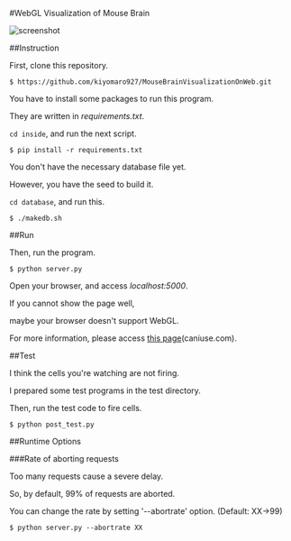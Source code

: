 #WebGL Visualization of Mouse Brain

![screenshot](https://raw.github.com/wiki/kiyomaro927/MouseBrainVisualizationOnWeb/images/screen_shot.png)

##Instruction

First, clone this repository.

```
$ https://github.com/kiyomaro927/MouseBrainVisualizationOnWeb.git
```

You have to install some packages to run this program.

They are written in _requirements.txt_.

```cd inside```, and run the next script.

```
$ pip install -r requirements.txt
```

You don't have the necessary database file yet.

However, you have the seed to build it.

```cd database```, and run this.

```
$ ./makedb.sh
```

##Run

Then, run the program.

```
$ python server.py
```

Open your browser, and access _localhost:5000_.

If you cannot show the page well,

maybe your browser doesn't support WebGL.

For more information, please access [this page](http://caniuse.com/#search=webgl)(caniuse.com).

##Test

I think the cells you're watching are not firing.

I prepared some test programs in the test directory.

Then, run the test code to fire cells.

```
$ python post_test.py
```

##Runtime Options

###Rate of aborting requests

Too many requests cause a severe delay.

So, by default, 99% of requests are aborted.

You can change the rate by setting '--abortrate' option. (Default: XX->99)

```
$ python server.py --abortrate XX
```
